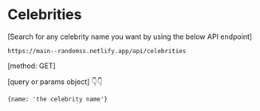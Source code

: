 # Celebrities

[Search for any celebrity name you want by using the below API endpoint]

```
https://main--randomss.netlify.app/api/celebrities
```

[method: GET]

[query or params object] 👇👇

```
{name: 'the celebrity name'}
```
